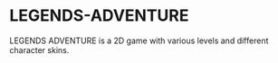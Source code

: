 # LEGENDS-ADVENTURE
LEGENDS ADVENTURE is a 2D game with various levels and different character skins.
